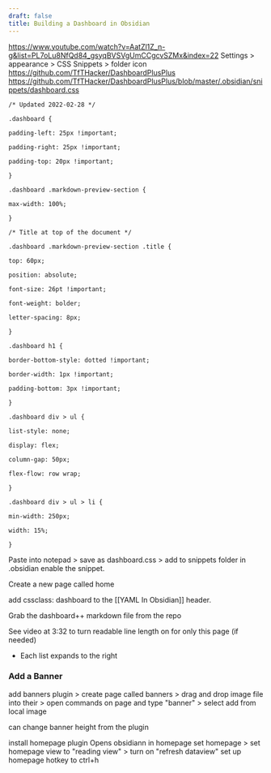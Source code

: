 ```yaml
---
draft: false
title: Building a Dashboard in Obsidian
---
```


https://www.youtube.com/watch?v=AatZl1Z_n-g&list=PL7oLu8NfQd84_gsyqBVSVgUmCCgcvSZMx&index=22
Settings > appearance > CSS Snippets > folder icon
https://github.com/TfTHacker/DashboardPlusPlus
https://github.com/TfTHacker/DashboardPlusPlus/blob/master/.obsidian/snippets/dashboard.css

```
/* Updated 2022-02-28 */

.dashboard {

padding-left: 25px !important;

padding-right: 25px !important;

padding-top: 20px !important;

}

.dashboard .markdown-preview-section {

max-width: 100%;

}

/* Title at top of the document */

.dashboard .markdown-preview-section .title {

top: 60px;

position: absolute;

font-size: 26pt !important;

font-weight: bolder;

letter-spacing: 8px;

}

.dashboard h1 {

border-bottom-style: dotted !important;

border-width: 1px !important;

padding-bottom: 3px !important;

}

.dashboard div > ul {

list-style: none;

display: flex;

column-gap: 50px;

flex-flow: row wrap;

}

.dashboard div > ul > li {

min-width: 250px;

width: 15%;

}
```

Paste into notepad > save as dashboard.css > add to snippets folder in .obsidian
enable the snippet.

Create a new page called home

add cssclass: dashboard to the [[YAML In Obsidian]] header.

Grab the dashboard++ markdown file from the repo

See video at 3:32 to turn readable line length on for only this page (if needed)

* Each list expands to the right

### Add a Banner

add banners plugin > create page called banners > drag and drop image file into their > open commands on page and type "banner" > select add from local image

can change banner height from the plugin

install homepage plugin
Opens obsidiann in homepage
set homepage > set homepage view to "reading view" > turn on "refresh dataview"
set up homepage hotkey to ctrl+h